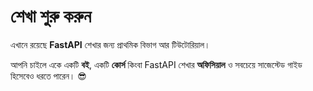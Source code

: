 # শেখা শুরু করুন

এখানে রয়েছে **FastAPI** শেখার জন্য প্রাথমিক বিভাগ আর টিউটোরিয়াল।

আপনি চাইলে একে একটি **বই**, একটি **কোর্স** কিংবা FastAPI শেখার **অফিসিয়াল** ও সবচেয়ে সাজেস্টেড গাইড হিসেবেও ধরতে পারেন। 😎
